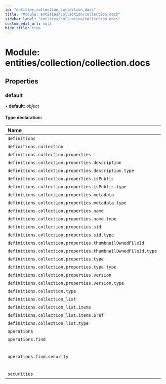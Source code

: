 ```yaml
---
id: "entities_collection_collection_docs"
title: "Module: entities/collection/collection.docs"
sidebar_label: "entities/collection/collection.docs"
custom_edit_url: null
hide_title: true
---
```


# Module: entities/collection/collection.docs

## Properties

### default

• **default**: *object*

#### Type declaration:

Name | Type |
:------ | :------ |
`definitions` | *object* |
`definitions.collection` | *object* |
`definitions.collection.properties` | *object* |
`definitions.collection.properties.description` | *object* |
`definitions.collection.properties.description.type` | *string* |
`definitions.collection.properties.isPublic` | *object* |
`definitions.collection.properties.isPublic.type` | *string* |
`definitions.collection.properties.metadata` | *object* |
`definitions.collection.properties.metadata.type` | *string* |
`definitions.collection.properties.name` | *object* |
`definitions.collection.properties.name.type` | *string* |
`definitions.collection.properties.sid` | *object* |
`definitions.collection.properties.sid.type` | *string* |
`definitions.collection.properties.thumbnailOwnedFileId` | *object* |
`definitions.collection.properties.thumbnailOwnedFileId.type` | *string* |
`definitions.collection.properties.type` | *object* |
`definitions.collection.properties.type.type` | *string* |
`definitions.collection.properties.version` | *object* |
`definitions.collection.properties.version.type` | *string* |
`definitions.collection.type` | *string* |
`definitions.collection_list` | *object* |
`definitions.collection_list.items` | *object* |
`definitions.collection_list.items.$ref` | *string* |
`definitions.collection_list.type` | *string* |
`operations` | *object* |
`operations.find` | *object* |
`operations.find.security` | { `bearer`: *any*[]  }[] |
`securities` | *string*[] |

